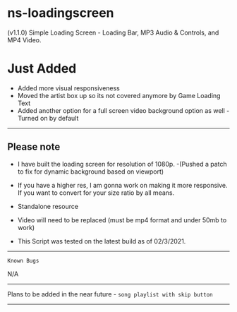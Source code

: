 # ns-loadingscreen
(v1.1.0) Simple Loading Screen - Loading Bar, MP3 Audio &amp; Controls, and MP4 Video.

# Just Added
- Added more visual responsiveness
- Moved the artist box up so its not covered anymore by Game Loading Text
- Added another option for a full screen video background option as well - Turned on by default

-----------------------------------------------------------------------------------------------------------------

## Please note

- I have built the loading screen for resolution of 1080p. -(Pushed a patch to fix for dynamic background based on viewport)

- If you have a higher res, I am gonna work on making it more responsive. If you want to convert for your size ratio by all means.

- Standalone resource

- Video will need to be replaced (must be mp4 format and under 50mb to work) 

- This Script was tested on the latest build as of 02/3/2021.

-----------------------------------------------------------------------------------------------------------------

`Known Bugs`

N/A

-----------------------------------------------------------------------------------------------------------------

Plans to be added in the near future - 
`song playlist with skip button`

-----------------------------------------------------------------------------------------------------------------
